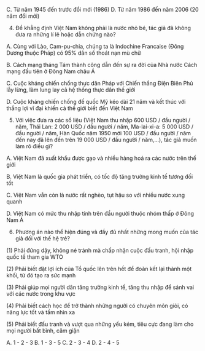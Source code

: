 C. Từ năm 1945 đến trước đổi mới (1986)
D. Từ năm 1986 đến năm 2006 (20 năm đổi mới)

4. Để khẳng định Việt Nam không phải là nước nhỏ bé, tác giả đã không đưa ra những lí lẽ hoặc dẫn chứng nào?

A. Cùng với Lào, Cam-pu-chia, chúng ta là Indochine Francaise (Đông Dương thuộc Pháp) có 95% dân số thoát nạn mù chữ

B. Cách mạng tháng Tám thành công dẫn đến sự ra đời của Nhà nước Cách mạng đầu tiên ở Đông Nam châu Á

C. Cuộc kháng chiến chống thực dân Pháp với Chiến thắng Điện Biên Phủ lẫy lừng, làm lung lay cả hệ thống thực dân thế giới

D. Cuộc kháng chiến chống đế quốc Mỹ kéo dài 21 năm và kết thúc với thắng lợi vĩ đại khiến cả thế giới biết đến Việt Nam

5. Với việc đưa ra các số liệu (Việt Nam thu nhập 600 USD / đầu người / năm, Thái Lan: 2 000 USD / đầu người / năm, Ma-lai-xi-a: 5 000 USD / đầu người / năm, Hàn Quốc năm 1950 mới 100 USD / đầu người / năm đến nay đã lên đến trên 19 000 USD / đầu người / năm,...), tác giả muốn làm rõ điều gì?

A. Việt Nam đã xuất khẩu được gạo và nhiều hàng hoá ra các nước trên thế giới

B. Việt Nam là quốc gia phát triển, có tốc độ tăng trưởng kinh tế tương đối tốt

C. Việt Nam vẫn còn là nước rất nghèo, tụt hậu so với nhiều nước xung quanh

D. Việt Nam có mức thu nhập tính trên đầu người thuộc nhóm thấp ở Đông Nam Á

6. Phương án nào thể hiện đúng và đầy đủ nhất những mong muốn của tác giả đối với thế hệ trẻ?

(1) Phải đứng dậy, không né tránh mà chấp nhận cuộc đấu tranh, hội nhập quốc tế tham gia WTO

(2) Phải biết đặt lợi ích của Tổ quốc lên trên hết để đoàn kết lại thành một khối, từ đó tạo ra sức mạnh

(3) Phải giúp mọi người dân tăng trưởng kinh tế, tăng thu nhập để sánh vai với các nước trong khu vực

(4) Phải biết cách học để trở thành những người có chuyên môn giỏi, có năng lực tốt và tầm nhìn xa

(5) Phải biết đấu tranh và vượt qua những yếu kém, tiêu cực đang làm cho mọi người bất bình, căm giận

A. 1 - 2 - 3                                B. 1 - 3 - 5
C. 2 - 3 - 4                                D. 2 - 4 - 5